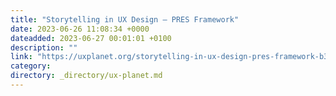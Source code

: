 ```yaml
---
title: "Storytelling in UX Design — PRES Framework"
date: 2023-06-26 11:08:34 +0000
dateadded: 2023-06-27 00:01:01 +0100
description: ""
link: "https://uxplanet.org/storytelling-in-ux-design-pres-framework-b39ec7ca91ab?source=rss----819cc2aaeee0---4"
category:
directory: _directory/ux-planet.md
---
```

